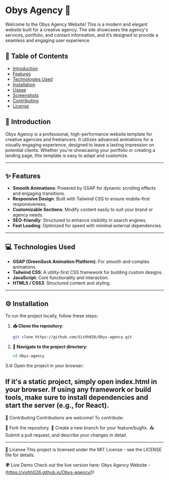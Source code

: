 # Obys Agency 🚀

Welcome to the Obys Agency Website! This is a modern and elegant website built for a creative agency. The site showcases the agency's services, portfolio, and contact information, and it’s designed to provide a seamless and engaging user experience.

## 📖 Table of Contents
- [Introduction](#introduction)
- [Features](#features)
- [Technologies Used](#technologies-used)
- [Installation](#installation)
- [Usage](#usage)
- [Screenshots](#screenshots)
- [Contributing](#contributing)
- [License](#license)
  
## 📝 Introduction

Obys Agency is a professional, high-performance website template for creative agencies and freelancers. It utilizes advanced animations for a visually engaging experience, designed to leave a lasting impression on potential clients. Whether you're showcasing your portfolio or creating a landing page, this template is easy to adapt and customize.

---

## ✨ Features

- **Smooth Animations**: Powered by GSAP for dynamic scrolling effects and engaging transitions.
- **Responsive Design**: Built with Tailwind CSS to ensure mobile-first responsiveness.
- **Customizable Sections**: Modify content easily to suit your brand or agency needs.
- **SEO-friendly**: Structured to enhance visibility in search engines.
- **Fast Loading**: Optimized for speed with minimal external dependencies.

---
## 💻 Technologies Used

- **GSAP (GreenSock Animation Platform)**: For smooth and complex animations.
- **Tailwind CSS**: A utility-first CSS framework for building custom designs.
- **JavaScript**: Core functionality and interaction.
- **HTML5 / CSS3**: Structured content and styling.

---
## ⚙️ Installation

To run the project locally, follow these steps:

1. **📥 Clone the repository**:
   ```bash
   git clone https://github.com/Vishh026/Obys-agency.git
2. **🔧 Navigate to the project directory**:
	 ```bash
  	 cd Obys-agency
3.🌐 Open the project in your browser:

If it's a static project, simply open index.html in your browser.
If using any framework or build tools, make sure to install dependencies and start the server (e.g., for React).
---
                                
🤝 Contributing
Contributions are welcome! To contribute:

🍴 Fork the repository.
🔨 Create a new branch for your feature/bugfix.
📤 Submit a pull request, and describe your changes in detail.

---

📄 License
This project is licensed under the MIT License - see the LICENSE file for details.

🌍 Live Demo
Check out the live version here: Obys Agency Website -(https://vishh026.github.io/Obys-agency/)!

